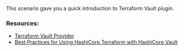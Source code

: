 This scenario gave you a quick introduction to Terraform Vault plugin.

### Resources:

- [Terraform Vault Provider](https://www.terraform.io/docs/providers/vault/index.html)
- [Best Practices for Using HashiCorp Terraform with HashiCorp Vault](https://www.hashicorp.com/resources/best-practices-using-hashicorp-terraform-with-hashicorp-vault)
